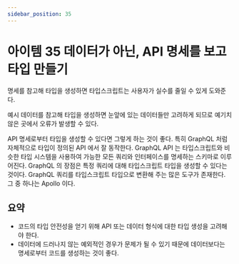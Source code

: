 ```yaml
---
sidebar_position: 35
---
```


# 아이템 35 데이터가 아닌, API 명세를 보고 타입 만들기

명세를 참고해 타입을 생성하면 타입스크립트는 사용자가 실수를 줄일 수 있게 도와준다.

예시 데이터를 참고해 타입을 생성하면 눈앞에 있는 데이터들만 고려하게 되므로 예기치 않은 곳에서 오류가 발생할 수 있다.

API 명세로부터 타입을 생성할 수 있다면 그렇게 하는 것이 좋다. 특히 GraphQL 처럼 자체적으로 타입이 정의된 API 에서 잘 동작한다. GraphQL API 는 타입스크립트와 비슷한 타입 시스템을 사용하여 가능한 모든 쿼리와 인터페이스를 명세하는 스키마로 이루어진다. GraphQL 의 장점은 특정 쿼리에 대해 타입스크립트 타입을 생성할 수 있다는 것이다. GraphQL 쿼리를 타입스크립트 타입으로 변환해 주는 많은 도구가 존재한다. 그 중 하나는 Apollo 이다.

## 요약

- 코드의 타입 안전성을 얻기 위해 API 또는 데이터 형식에 대한 타입 생성을 고려해야 한다.
- 데이터에 드러나지 않는 예외적인 경우가 문제가 될 수 있기 때문에 데이터보다는 명세로부터 코드를 생성하는 것이 좋다.
